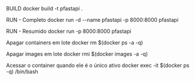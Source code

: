 BUILD
docker build -t pfastapi .

RUN - Completo
docker run -d --name pfastapi -p 8000:8000 pfastapi

RUN - Resumido
docker run -p 8000:8000 pfastapi

Apagar containers em lote
docker rm $(docker ps -a -q)

Apagar images em lote
docker rmi $(docker images -a -q)

Acessar o container quando ele é o único ativo 
docker exec -it $(docker ps -q) /bin/bash
